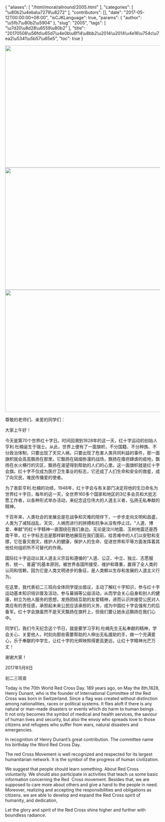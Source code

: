 {
    "aliases": [
        "/html/moral/allround/2005.html"
    ],
    "categories": [
        "\u80b2\u4eba\u7279\u8272"
    ],
    "contributors": [],
    "date": "2017-05-12T00:00:00+08:00",
    "isCJKLanguage": true,
    "params": {
        "author": "\u5fb7\u80b2\u5904"
    },
    "slug": "2005",
    "tags": [
        "\u7d20\u8d28\u6559\u80b2"
    ],
    "title": "20170508\u56fd\u65d7\u4e0b\u6f14\u8bb2\u2014\u2014\u4e16\u754c\u7ea2\u5341\u5b57\u65e5",
    "toc": true
}


<img
    src="https://cdn.tfls.online/mirror/full/63f1b1cdebc77804c3b347db2971fea91755b8fc.jpg"
    style="display:block;margin-left:auto;margin-right:auto;"
    decoding="async"
    fetchpriority="auto"
    loading="lazy"
    height="397"
    width="600"
/>
<img
    src="https://cdn.tfls.online/mirror/full/e468179380fd27759138fc87eae881539b4f5184.jpg"
    style="display:block;margin-left:auto;margin-right:auto;"
    decoding="async"
    fetchpriority="auto"
    loading="lazy"
    height="397"
    width="600"
/>
<img
    src="https://cdn.tfls.online/mirror/full/ebe3ae15af84cc2f92a1fb96ac683bf8ba267f1a.jpg"
    style="display:block;margin-left:auto;margin-right:auto;"
    decoding="async"
    fetchpriority="auto"
    loading="lazy"
    height="397"
    width="600"
/>







尊敬的老师们、亲爱的同学们：




大家上午好！




今天是第70个世界红十字日。时间回溯到1828年的这一天，红十字运动的创始人亨利.杜楠诞生于瑞士。从此，世界上便有了一面旗帜，不分国籍、不分种族、不分政治体制，只要出现了天灾人祸，只要出现了危害人类共同利益的事件，那一面旗帜就会高高飘扬在那里。它飘扬在硝烟弥漫的战场，飘扬在瘴疠肆虐的疫地，飘扬在水火横行的灾区，飘扬在渴望得到帮助的人们的心里。这一面旗帜就是红十字会旗。红十字不仅成为医疗卫生事业的标志，它还成了人们生命和安全的救星，成了向灾民，难民传播爱的使者。




为了表彰亨利.杜楠的功绩，1948年，红十字会与有关部门决定将他的生日命名为世界红十字日，每年的这一天，全世界160多个国家和地区的3亿多会员和大批志愿工作者，以各种形式举办活动，来纪念这位伟大的人道主义者，弘扬无私奉献的精神。




千百年来，人类社会的发展总是在战争和灾难的陪伴下，一步步走向文明和昌盛，人类为了减轻战乱、天灾、人祸而进行的拼搏和抗争从没有停止过。“人道、博爱、奉献”的红十字精神一直围绕在我们身边。无论是汶川地震、玉树地震还是西南干旱，红十字标志总是那样鲜艳地展现在我们面前，给苦难中的人们以安慰和支撑，它在备灾救灾，维护人的健康，保护人的生命、促进世界和平等方面发挥着其他任何组织所不可替代的作用。




国际红十字运动以其人道主义宗旨和遵循的“人道、公正、中立、独立、志愿服务、统一、普遍”的基本原则，被世界各国所接受、维护和尊重，赢得了全人类的认同和信赖，因为它是人类文明进步的象征，是人类赖以生存和发展的人道主义行为。




在这里，我代表初二三班向全体同学提出倡议，主动了解红十字知识，参与红十字运动基本知识培训普及活动，参与募捐等公益活动，从而学会关心自身和别人的健康，树立为他人服务的思想，发扬团结互助的友爱精神，进而认识并接受公民对人类应有的责任感，承担起未来公民应该承担的义务，成为中国红十字会强有力的后备军。红十字会旗虽然不是天天飘扬在旗杆上，但我们要让她永远飘扬在我们心中。




同学们，我们今天纪念这个节日，就是要学习亨利.杜楠先生无私奉献的精神，学会关心、关爱他人，时刻向那些需要帮助的人伸出无私援助的手，做一个充满爱心，乐于奉献的中学生，让红十字的光辉映照得更高更远，让红十字精神光芒万丈！




谢谢大家！




2017年5月8日




初二三班宣




Today is the 70th World Red Cross Day. 189 years ago, on May the 8th,1828, Henry Dunant, who is the founder of International Committee of the Red Cross was born in Switzerland. Since a flag was created without distinction among nationalities, races or political systems. It flies aloft if there is any natural or man-made disasters or events which do harm to human beings . It not only becomes the symbol of medical and health services, the saviour of human lives and security, but also the envoy who spreads love to those citizens and refugees who suffer from wars, natural disasters and emergencies.




In recognition of Henry Dunant’s great contribution. The committee name his birthday the Word Red Cross Day.




 The red Cross Movement is well recognized and respected for its largest humanitarian network. It is the symbol of the progress of human civilization.




 We suggest that people should learn something. About Red Cross voluntarily. We should also participate in activities that teach us some basic information concerning the Red  Cross movement. Besides that, we are supposed to care more about others and give a hand to the people in need. Moreover, realizing and accepting the responsibilities and obligations as citizens. we are able to develop and expand the Red Cross spirit of humanity, and dedication,




 Let the glory and spirit of the Red Cross shine higher and further with boundless radiance.




